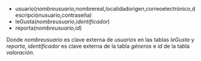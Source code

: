 - usuario(_nombreusuario_,nombrereal,localidadorigen,correoelectrónico,descripciónusuario,contraseña)
- leGusta(_nombreusuario_,_identificador_)
- reporta(_nombreusuario_,_id_)

Donde *nombreusuario* es clave externa de *usuarios* en las tablas *leGusta* y *reporta*, *identificador* es clave externa de la tabla *géneros*
e *id* de la tabla *valoración*.
